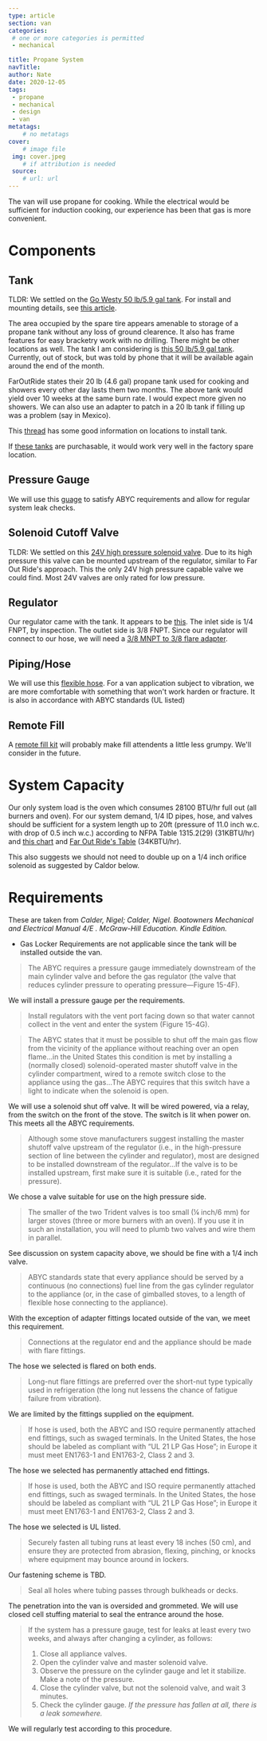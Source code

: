 ```yaml
---
type: article
section: van
categories: 
 # one or more categories is permitted
 - mechanical

title: Propane System
navTitle: 
author: Nate
date: 2020-12-05
tags:
 - propane
 - mechanical
 - design
 - van
metatags:
	# no metatags
cover: 
	# image file
 img: cover.jpeg
	# if attribution is needed
 source: 
	# url: url
---
```



The van will use propane for cooking.  While the electrical would be sufficient for induction cooking, our experience has been that gas is more convenient.

# Components

## Tank

TLDR: We settled on the [Go Westy 50 lb/5.9 gal tank](https://www.gowesty.com/product/-/23916/larger-capacity-lp-tank-w-level-indicator-?v=#tabs-add261).  For install and mounting details, see [this article](van/structural/propane-mount/propane-mount).

The area occupied by the spare tire appears amenable to storage of a propane tank without any loss of ground clearence.  It also has frame features for easy bracketry work with no drilling.  There might be other locations as well.  The tank I am considering is [this 50 lb/5.9 gal tank](https://www.gowesty.com/product/-/23916/larger-capacity-lp-tank-w-level-indicator-?v=#tabs-add261).  Currently, out of stock, but was told by phone that it will be available again around the end of the month.

FarOutRide states their 20 lb (4.6 gal) propane tank used for cooking and showers every other day lasts them two months.  The above tank would yield over 10 weeks at the same burn rate.  I would expect more given no showers.  We can also use an adapter to patch in a 20 lb tank if filling up was a problem (say in Mexico).

This [thread](https://www.fordtransitusaforum.com/threads/where-to-get-an-external-propane-tank-installed.77664/) has some good information on locations to install tank.

If [these tanks](lpg-asme-toroidal-v8.pdf) are purchasable, it would work very well in the factory spare location.

## Pressure Gauge
We will use this [guage](https://www.amazon.com/dp/B01HIM6PCO?psc=1&smid=A317TR1CT4N6E9) to satisfy ABYC requirements and allow for regular system leak checks.

## Solenoid Cutoff Valve
TLDR: We settled on this [24V high pressure solenoid valve](https://centuryfuelproducts.com/afc-123-24v).  Due to its high pressure this valve can be mounted upstream of the regulator, similar to Far Out Ride's approach.  This the only 24V high pressure capable valve we could find.  Most 24V valves are only rated for low pressure.

## Regulator
Our regulator came with the tank.  It appears to be [this](https://www.gowesty.com/product/made-in-usa/2448/lpg-gas-regulator-2-stage).  The inlet side is 1/4 FNPT, by inspection.  The outlet side is 3/8 FNPT.  Since our regulator will connect to our hose, we will need a [3/8 MNPT to 3/8 flare adapter](https://www.homedepot.com/p/Everbilt-3-8-in-Flare-x-3-8-in-MIP-Brass-Adapter-Fitting-801439/207176676).


## Piping/Hose
We will use this [flexible hose](https://www.amazon.com/Trident-Marine-1014-3838-180-Supply-Fittings/dp/B000FQ1HEM/).  For a van application subject to vibration, we are more comfortable with something that won't work harden or fracture.  It is also in accordance with ABYC standards (UL listed)


## Remote Fill
A [remote fill kit](https://www.fordtransitusaforum.com/threads/nashfuel-remote-propane-fill-kit.71888/#post-955602) will probably make fill attendents a little less grumpy. We'll consider in the future.


# System Capacity
Our only system load is the oven which consumes 28100 BTU/hr full out (all burners and oven).  For our system demand, 1/4 ID pipes, hose, and valves should be sufficient for a system length up to 20ft (pressure of 11.0 inch w.c. with drop of 0.5 inch w.c.) according to NFPA Table 1315.2(29) (31KBTU/hr) and [this chart](line-sizing-charts-lp-gas-equipment.pdf) and [Far Out Ride's Table](https://faroutride.com/propane-system/#elementor-toc__heading-anchor-16) (34KBTU/hr).

This also suggests we should not need to double up on a 1/4 inch orifice solenoid as suggested by Caldor below.

# Requirements

These are taken from _Calder, Nigel; Calder, Nigel. Boatowners Mechanical and Electrical Manual 4/E . McGraw-Hill Education. Kindle Edition._ 

* Gas Locker Requirements are not applicable since the tank will be installed outside the van.

> The ABYC requires a pressure gauge immediately downstream of the main cylinder valve and before the gas regulator (the valve that reduces cylinder pressure to operating pressure—Figure 15-4F).

We will install a pressure gauge per the requirements.

> Install regulators with the vent port facing down so that water cannot collect in the vent and enter the system (Figure 15-4G).

>The ABYC states that it must be possible to shut off the main gas flow from the vicinity of the appliance without reaching over an open flame...in the United States this condition is met by installing a (normally closed) solenoid-operated master shutoff valve in the cylinder compartment, wired to a remote switch close to the appliance using the gas...The ABYC requires that this switch have a light to indicate when the solenoid is open.

We will use a solenoid shut off valve.  It will be wired powered, via a relay, from the switch on the front of the stove.  The switch is lit when power on.  This meets all the ABYC requirements.

>Although some stove manufacturers suggest installing the master shutoff valve upstream of the regulator (i.e., in the high-pressure section of line between the cylinder and regulator), most are designed to be installed downstream of the regulator...If the valve is to be installed upstream, first make sure it is suitable (i.e., rated for the pressure).

We chose a valve suitable for use on the high pressure side.

>The smaller of the two Trident valves is too small (¼ inch/6 mm) for larger stoves (three or more burners with an oven). If you use it in such an installation, you will need to plumb two valves and wire them in parallel.

See discussion on system capacity above, we should be fine with a 1/4 inch valve.

>ABYC standards state that every appliance should be served by a continuous (no connections) fuel line from the gas cylinder regulator to the appliance (or, in the case of gimballed stoves, to a length of flexible hose connecting to the appliance).

With the exception of adapter fittings located outside of the van, we meet this requirement.

>Connections at the regulator end and the appliance should be made with flare fittings.

The hose we selected is flared on both ends.

>Long-nut flare fittings are preferred over the short-nut type typically used in refrigeration (the long nut lessens the chance of fatigue failure from vibration).

We are limited by the fittings supplied on the equipment.

>If hose is used, both the ABYC and ISO require permanently attached end fittings, such as swaged terminals. In the United States, the hose should be labeled as compliant with “UL 21 LP Gas Hose”; in Europe it must meet EN1763-1 and EN1763-2, Class 2 and 3.

The hose we selected has permanently attached end fittings.

>If hose is used, both the ABYC and ISO require permanently attached end fittings, such as swaged terminals. In the United States, the hose should be labeled as compliant with “UL 21 LP Gas Hose”; in Europe it must meet EN1763-1 and EN1763-2, Class 2 and 3.

The hose we selected is UL listed.

>Securely fasten all tubing runs at least every 18 inches (50 cm), and ensure they are protected from abrasion, flexing, pinching, or knocks where equipment may bounce around in lockers.

Our fastening scheme is TBD.

>Seal all holes where tubing passes through bulkheads or decks.

The penetration into the van is oversided and grommeted.  We will use closed cell stuffing material to seal the entrance around the hose.

>If the system has a pressure gauge, test for leaks at least every two weeks, and always after changing a cylinder, as follows: 
>1. Close all appliance valves. 
>2. Open the cylinder valve and master solenoid valve. 
>3. Observe the pressure on the cylinder gauge and let it stabilize. Make a note of the pressure. 
>4. Close the cylinder valve, but not the solenoid valve, and wait 3 minutes. 
>5. Check the cylinder gauge. _If the pressure has fallen at all, there is a leak somewhere._

We will regularly test according to this procedure.